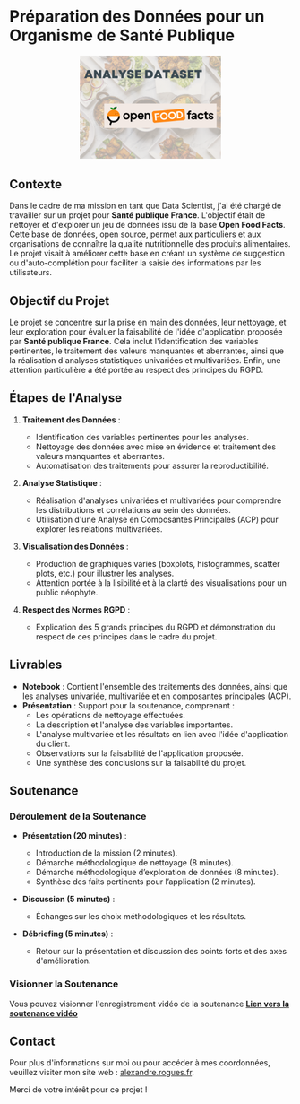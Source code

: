 # Préparation des Données pour un Organisme de Santé Publique

<p align="center">
  <img src="img/illustration.png" alt="Illustration du projet" width="50%">
</p>


## Contexte

Dans le cadre de ma mission en tant que Data Scientist, j'ai été chargé de travailler sur un projet pour **Santé publique France**. L'objectif était de nettoyer et d'explorer un jeu de données issu de la base **Open Food Facts**. Cette base de données, open source, permet aux particuliers et aux organisations de connaître la qualité nutritionnelle des produits alimentaires. Le projet visait à améliorer cette base en créant un système de suggestion ou d'auto-complétion pour faciliter la saisie des informations par les utilisateurs.

## Objectif du Projet

Le projet se concentre sur la prise en main des données, leur nettoyage, et leur exploration pour évaluer la faisabilité de l'idée d'application proposée par **Santé publique France**. Cela inclut l'identification des variables pertinentes, le traitement des valeurs manquantes et aberrantes, ainsi que la réalisation d'analyses statistiques univariées et multivariées. Enfin, une attention particulière a été portée au respect des principes du RGPD.

## Étapes de l'Analyse

1. **Traitement des Données** :
    - Identification des variables pertinentes pour les analyses.
    - Nettoyage des données avec mise en évidence et traitement des valeurs manquantes et aberrantes.
    - Automatisation des traitements pour assurer la reproductibilité.

2. **Analyse Statistique** :
    - Réalisation d'analyses univariées et multivariées pour comprendre les distributions et corrélations au sein des données.
    - Utilisation d'une Analyse en Composantes Principales (ACP) pour explorer les relations multivariées.

3. **Visualisation des Données** :
    - Production de graphiques variés (boxplots, histogrammes, scatter plots, etc.) pour illustrer les analyses.
    - Attention portée à la lisibilité et à la clarté des visualisations pour un public néophyte.

4. **Respect des Normes RGPD** :
    - Explication des 5 grands principes du RGPD et démonstration du respect de ces principes dans le cadre du projet.

## Livrables

- **Notebook** : Contient l'ensemble des traitements des données, ainsi que les analyses univariée, multivariée et en composantes principales (ACP).
- **Présentation** : Support pour la soutenance, comprenant :
  - Les opérations de nettoyage effectuées.
  - La description et l'analyse des variables importantes.
  - L'analyse multivariée et les résultats en lien avec l'idée d'application du client.
  - Observations sur la faisabilité de l'application proposée.
  - Une synthèse des conclusions sur la faisabilité du projet.

## Soutenance

### Déroulement de la Soutenance

- **Présentation (20 minutes)** :
    - Introduction de la mission (2 minutes).
    - Démarche méthodologique de nettoyage (8 minutes).
    - Démarche méthodologique d’exploration de données (8 minutes).
    - Synthèse des faits pertinents pour l’application (2 minutes).
    
- **Discussion (5 minutes)** :
    - Échanges sur les choix méthodologiques et les résultats.
    
- **Débriefing (5 minutes)** :
    - Retour sur la présentation et discussion des points forts et des axes d'amélioration.

### Visionner la Soutenance

Vous pouvez visionner l'enregistrement vidéo de la soutenance [**Lien vers la soutenance vidéo**](https://youtu.be/_5uF8SQhgR0?si=80bwlASmLKDpoITn) 

## Contact

Pour plus d'informations sur moi ou pour accéder à mes coordonnées, veuillez visiter mon site web : [alexandre.rogues.fr](https://alexandre.rogues.fr).

Merci de votre intérêt pour ce projet !

